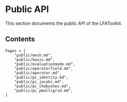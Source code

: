 # Public API

This section documents the public API of the LFAToolkit.

## Contents

```@contents
Pages = [
    "public/mesh.md",
    "public/basis.md",
    "public/evaluationmode.md",
    "public/operatorfield.md",
    "public/operator.md",
    "public/pc_identity.md",
    "public/pc_jacobi.md",
    "public/pc_chebyshev.md",
    "public/pc_pmultigrid.md",
]
```
